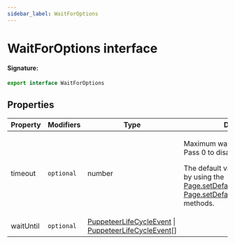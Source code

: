 ```yaml
---
sidebar_label: WaitForOptions
---
```


# WaitForOptions interface

#### Signature:

```typescript
export interface WaitForOptions
```

## Properties

| Property  | Modifiers             | Type                                                                                                                                       | Description                                                                                                                                                                                                                                                                                      | Default            |
| --------- | --------------------- | ------------------------------------------------------------------------------------------------------------------------------------------ | ------------------------------------------------------------------------------------------------------------------------------------------------------------------------------------------------------------------------------------------------------------------------------------------------ | ------------------ |
| timeout   | <code>optional</code> | number                                                                                                                                     | <p>Maximum wait time in milliseconds. Pass 0 to disable the timeout.</p><p>The default value can be changed by using the [Page.setDefaultTimeout()](./puppeteer.page.setdefaulttimeout.md) or [Page.setDefaultNavigationTimeout()](./puppeteer.page.setdefaultnavigationtimeout.md) methods.</p> | <code>30000</code> |
| waitUntil | <code>optional</code> | [PuppeteerLifeCycleEvent](./puppeteer.puppeteerlifecycleevent.md) \| [PuppeteerLifeCycleEvent](./puppeteer.puppeteerlifecycleevent.md)\[\] |                                                                                                                                                                                                                                                                                                  |                    |
